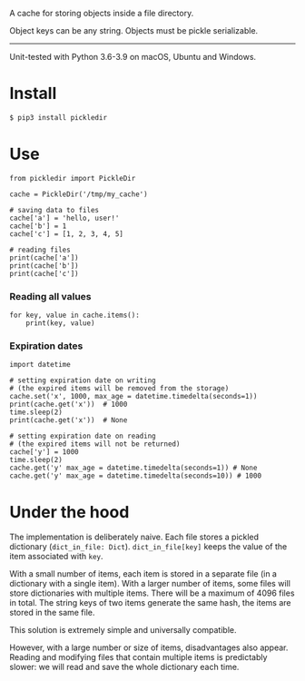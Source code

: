 A cache for storing objects inside a file directory.

Object keys can be any string. Objects must be pickle serializable.

---

Unit-tested with Python 3.6-3.9 on macOS, Ubuntu and Windows.

# Install

``` bash
$ pip3 install pickledir
```

# Use

``` python3
from pickledir import PickleDir

cache = PickleDir('/tmp/my_cache')

# saving data to files
cache['a'] = 'hello, user!'
cache['b'] = 1
cache['c'] = [1, 2, 3, 4, 5]

# reading files
print(cache['a'])
print(cache['b'])
print(cache['c'])
```

### Reading all values

``` python3
for key, value in cache.items():
    print(key, value)
```

### Expiration dates

``` python3    
import datetime

# setting expiration date on writing 
# (the expired items will be removed from the storage)
cache.set('x', 1000, max_age = datetime.timedelta(seconds=1))
print(cache.get('x'))  # 1000
time.sleep(2)     
print(cache.get('x'))  # None

# setting expiration date on reading
# (the expired items will not be returned)
cache['y'] = 1000
time.sleep(2)
cache.get('y' max_age = datetime.timedelta(seconds=1)) # None
cache.get('y' max_age = datetime.timedelta(seconds=10)) # 1000
```

# Under the hood

The implementation is deliberately naive. Each file stores a pickled dictionary
(`dict_in_file: Dict`).
`dict_in_file[key]` keeps the value of the item associated with `key`.

With a small number of items, each item is stored in a separate file (in a
dictionary with a single item). With a larger number of items, some files will
store dictionaries with multiple items. There will be a maximum of 4096 files in
total. The string keys of two items generate the same hash, the items are stored
in the same file.

This solution is extremely simple and universally compatible.

However, with a large number or size of items, disadvantages also appear.
Reading and modifying files that contain multiple items is predictably slower:
we will read and save the whole dictionary each time.


